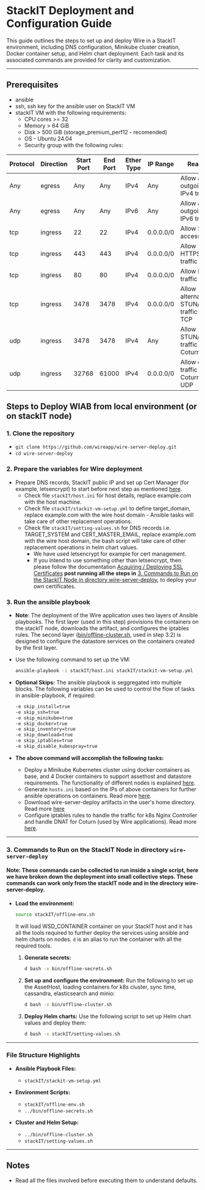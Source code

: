 # StackIT Deployment and Configuration Guide

This guide outlines the steps to set up and deploy Wire in a StackIT environment, including DNS configuration, Minikube cluster creation, Docker container setup, and Helm chart deployment. Each task and its associated commands are provided for clarity and customization.

---

## Prerequisites

- ansible
- ssh, ssh key for the ansible user on StackIT VM
- stackIT VM with the following requirements:
  - CPU cores >= 32
  - Memory > 64 GiB
  - Disk > 500 GiB (storage_premium_perf12 - recomended)
  - OS - Ubuntu 24.04
  - Security group with the following rules:

| Protocol | Direction | Start Port | End Port | Ether Type | IP Range   | Reason                                      |
|----------|-----------|------------|----------|------------|------------|---------------------------------------------|
| Any      | egress    | Any        | Any      | IPv4       | Any        | Allow all outgoing IPv4 traffic             |
| Any      | egress    | Any        | Any      | IPv6       | Any        | Allow all outgoing IPv6 traffic             |
| tcp      | ingress   | 22         | 22       | IPv4       | 0.0.0.0/0  | Allow SSH access                            |
| tcp      | ingress   | 443        | 443      | IPv4       | 0.0.0.0/0  | Allow HTTPS traffic                         |
| tcp      | ingress   | 80         | 80       | IPv4       | 0.0.0.0/0  | Allow HTTP traffic                          |
| tcp      | ingress   | 3478       | 3478     | IPv4       | 0.0.0.0/0  | Allow alternative STUN/TURN traffic over TCP|
| udp      | ingress   | 3478       | 3478     | IPv4       | Any        | Allow STUN/TURN traffic for Coturn          |
| udp      | ingress   | 32768      | 61000    | IPv4       | 0.0.0.0/0  | Allow calling traffic for Coturn over UDP   |

## Steps to Deploy WIAB from local environment (or on stackIT node)

### 1. Clone the repository
   - `git clone https://github.com/wireapp/wire-server-deploy.git`
   - `cd wire-server-deploy`

### 2. Prepare the variables for Wire deployment
- Prepare DNS records, StackIT public IP and set up Cert Manager (for example, letsencrypt) to start before next step as mentioned [here](https://docs.wire.com/how-to/install/helm.html#how-to-set-up-dns-records).
   - Check file `stackIT/host.ini` for host details, replace example.com with the host machine.
   - Check file `stackIT/stackit-vm-setup.yml` to define target_domain, replace example.com with the wire host domain - Ansible tasks will take care of other replacement operations.
   - Check file `stackIT/setting-values.sh` for DNS records i.e. TARGET_SYSTEM and CERT_MASTER_EMAIL, replace example.com with the wire host domain, the bash script will take care of other replacement operations in helm chart values.
      - We have used letsencrypt for example for cert management.
      - If you intend to use something other than letsencrypt, then please follow the documentation [Acquiring / Deploying SSL Certificates](https://github.com/wireapp/wire-server-deploy/blob/master/offline/docs_ubuntu_22.04.md#acquiring--deploying-ssl-certificates) **post running all the steps in** [3. Commands to Run on the StackIT Node in directory wire-server-deploy](https://github.com/wireapp/wire-server-deploy/blob/master/offline/stackIT-wiab.md#3-commands-to-run-on-the-stackit-node-in-directory-wire-server-deploy), to deploy your own certificates.

### 3. Run the ansible playbook
- **Note**: The deployment of the Wire application uses two layers of Ansible playbooks. The first layer (used in this step) provisions the containers on the stackIT node, downloads the artifact, and configures the iptables rules. The second layer ([bin/offline-cluster.sh](https://github.com/wireapp/wire-server-deploy/blob/master/bin/offline-cluster.sh), used in step 3.2) is designed to configure the datastore services on the containers created by the first layer.

- Use the following command to set up the VM:
  ```bash
  ansible-playbook -i stackIT/host.ini stackIT/stackit-vm-setup.yml
  ```

- **Optional Skips:**
  The ansible playbook is seggregated into multiple blocks. The following variables can be used to control the flow of tasks in ansible-playbook, if required:
  ```bash
  -e skip_install=true
  -e skip_ssh=true
  -e skip_minikube=true
  -e skip_docker=true
  -e skip_inventory=true
  -e skip_download=true
  -e skip_iptables=true
  -e skip_disable_kubespray=true
  ```

- **The above command will accomplish the following tasks:**
  - Deploy a Minikube Kubernetes cluster using docker containers as base, and 4 Docker containers to support assethost and datastore requirements. The functionality of different nodes is explained [here](https://docs.wire.com/how-to/install/planning.html#production-installation-persistent-data-high-availability).
  - Generate `hosts.ini` based on the IPs of above containers for further ansible operations on containers. Read more [here](https://github.com/wireapp/wire-server-deploy/blob/master/offline/docs_ubuntu_22.04.md#example-hostsini).
  - Download wire-server-deploy artifacts in the user's home directory. Read more [here](https://github.com/wireapp/wire-server-deploy/blob/master/offline/docs_ubuntu_22.04.md#artifacts-provided-in-the-deployment-tarball)
  - Configure iptables rules to handle the traffic for k8s Nginx Controller and handle DNAT for Coturn  (used by Wire applications). Read more [here](https://github.com/wireapp/wire-server-deploy/blob/master/offline/docs_ubuntu_22.04.md#directing-traffic-to-wire).

---

### 3. Commands to Run on the StackIT Node in directory `wire-server-deploy`
#### Note: These commands can be collected to run inside a single script, here we have broken down the deployment into small collective steps. These commands can work only from the stackIT node and in the directory wire-server-deploy.

- **Load the environment:**
   ```bash
   source stackIT/offline-env.sh
   ```
   It will load WSD_CONTAINER container on your StackIT host and it has all the tools required to further deploy the services using ansible and helm charts on nodes. `d` is an alias to run the container with all the required tools.

   1. **Generate secrets:**
      ```bash
      d bash -x bin/offline-secrets.sh
      ```

   2. **Set up and configure the environment:**
      Run the following to set up the AssetHost, loading containers for k8s cluster, sync time, cassandra, elasticsearch and minio:
      ```bash
      d bash -x bin/offline-cluster.sh
      ```

   3. **Deploy Helm charts:**
      Use the following script to set up Helm chart values and deploy them:
      ```bash
      d bash -x stackIT/setting-values.sh
      ```

---

### File Structure Highlights

- **Ansible Playbook Files:**
  - `stackIT/stackit-vm-setup.yml`

- **Environment Scripts:**
  - `stackIT/offline-env.sh`
  - `../bin/offline-secrets.sh`

- **Cluster and Helm Setup:**
  - `../bin/offline-cluster.sh`
  - `stackIT/setting-values.sh`

---

## Notes
-  Read all the files involved before executing them to understand defaults.

